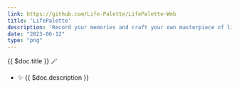 ```yaml
---
link: https://github.com/Life-Palette/LifePalette-Web
title: 'LifePalette'
description: 'Record your memories and craft your own masterpiece of life'
date: "2023-06-12"
type: "png"
---
```


{{ $doc.title }} 🪄

- ✨ {{ $doc.description }}
